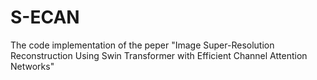 # S-ECAN
The code implementation of the peper "Image Super-Resolution Reconstruction Using Swin Transformer with Efficient Channel Attention Networks"
